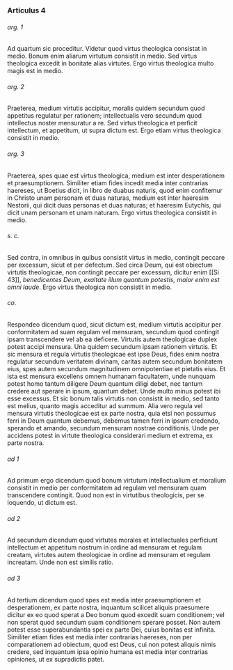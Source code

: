 ### Articulus 4

###### arg. 1
Ad quartum sic proceditur. Videtur quod virtus theologica consistat in medio. Bonum enim aliarum virtutum consistit in medio. Sed virtus theologica excedit in bonitate alias virtutes. Ergo virtus theologica multo magis est in medio.

###### arg. 2
Praeterea, medium virtutis accipitur, moralis quidem secundum quod appetitus regulatur per rationem; intellectualis vero secundum quod intellectus noster mensuratur a re. Sed virtus theologica et perficit intellectum, et appetitum, ut supra dictum est. Ergo etiam virtus theologica consistit in medio.

###### arg. 3
Praeterea, spes quae est virtus theologica, medium est inter desperationem et praesumptionem. Similiter etiam fides incedit media inter contrarias haereses, ut Boetius dicit, in libro de duabus naturis, quod enim confitemur in Christo unam personam et duas naturas, medium est inter haeresim Nestorii, qui dicit duas personas et duas naturas; et haeresim Eutychis, qui dicit unam personam et unam naturam. Ergo virtus theologica consistit in medio.

###### s. c.
Sed contra, in omnibus in quibus consistit virtus in medio, contingit peccare per excessum, sicut et per defectum. Sed circa Deum, qui est obiectum virtutis theologicae, non contingit peccare per excessum, dicitur enim [[Si 43]], *benedicentes Deum, exaltate illum quantum potestis, maior enim est omni laude*. Ergo virtus theologica non consistit in medio.

###### co.
Respondeo dicendum quod, sicut dictum est, medium virtutis accipitur per conformitatem ad suam regulam vel mensuram, secundum quod contingit ipsam transcendere vel ab ea deficere. Virtutis autem theologicae duplex potest accipi mensura. Una quidem secundum ipsam rationem virtutis. Et sic mensura et regula virtutis theologicae est ipse Deus, fides enim nostra regulatur secundum veritatem divinam, caritas autem secundum bonitatem eius, spes autem secundum magnitudinem omnipotentiae et pietatis eius. Et ista est mensura excellens omnem humanam facultatem, unde nunquam potest homo tantum diligere Deum quantum diligi debet, nec tantum credere aut sperare in ipsum, quantum debet. Unde multo minus potest ibi esse excessus. Et sic bonum talis virtutis non consistit in medio, sed tanto est melius, quanto magis acceditur ad summum. Alia vero regula vel mensura virtutis theologicae est ex parte nostra, quia etsi non possumus ferri in Deum quantum debemus, debemus tamen ferri in ipsum credendo, sperando et amando, secundum mensuram nostrae conditionis. Unde per accidens potest in virtute theologica considerari medium et extrema, ex parte nostra.

###### ad 1
Ad primum ergo dicendum quod bonum virtutum intellectualium et moralium consistit in medio per conformitatem ad regulam vel mensuram quam transcendere contingit. Quod non est in virtutibus theologicis, per se loquendo, ut dictum est.

###### ad 2
Ad secundum dicendum quod virtutes morales et intellectuales perficiunt intellectum et appetitum nostrum in ordine ad mensuram et regulam creatam, virtutes autem theologicae in ordine ad mensuram et regulam increatam. Unde non est similis ratio.

###### ad 3
Ad tertium dicendum quod spes est media inter praesumptionem et desperationem, ex parte nostra, inquantum scilicet aliquis praesumere dicitur ex eo quod sperat a Deo bonum quod excedit suam conditionem; vel non sperat quod secundum suam conditionem sperare posset. Non autem potest esse superabundantia spei ex parte Dei, cuius bonitas est infinita. Similiter etiam fides est media inter contrarias haereses, non per comparationem ad obiectum, quod est Deus, cui non potest aliquis nimis credere, sed inquantum ipsa opinio humana est media inter contrarias opiniones, ut ex supradictis patet.

